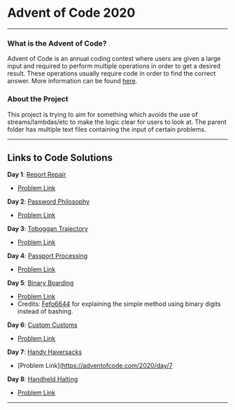 # Advent of Code 2020

---

### What is the Advent of Code?
Advent of Code is an annual coding contest where users are given a large input and required
to perform multiple operations in order to get a desired result. These operations usually
require code in order to find the correct answer. More information can be found
[here](https://adventofcode.com/).

### About the Project
This project is trying to aim for something which avoids the use of streams/lambdas/etc to make the logic
clear for users to look at. The parent folder has multiple text files containing the input of
certain problems.

---

## Links to Code Solutions

**Day 1**: [Report Repair](https://github.com/PulseBeat02/Advent-of-Code-2020/blob/master/src/ReportRepair.java)
- [Problem Link](https://adventofcode.com/2020/day/1)

**Day 2**: [Password Philosophy](https://github.com/PulseBeat02/Advent-of-Code-2020/blob/master/src/PasswordPhilosophy.java)
- [Problem Link](https://adventofcode.com/2020/day/2)

**Day 3**: [Toboggan Trajectory](https://github.com/PulseBeat02/Advent-of-Code-2020/blob/master/src/TobogganTrajectory.java)
- [Problem Link](https://adventofcode.com/2020/day/3)

**Day 4**: [Passport Processing](https://github.com/PulseBeat02/Advent-of-Code-2020/blob/master/src/PassportProcessing.java)
- [Problem Link](https://adventofcode.com/2020/day/4)

**Day 5**: [Binary Boarding](https://github.com/PulseBeat02/Advent-of-Code-2020/blob/master/src/BinaryBoarding.java)
- [Problem Link](https://adventofcode.com/2020/day/5)
- Credits: [Fefo6644](https://github.com/Fefo6644) for explaining the simple method using binary digits instead of bashing.

**Day 6**: [Custom Customs](https://github.com/PulseBeat02/Advent-of-Code-2020/blob/master/src/CustomCustoms.java)
- [Problem Link](https://adventofcode.com/2020/day/6)

**Day 7**: [Handy Haversacks](https://github.com/PulseBeat02/Advent-of-Code-2020/blob/master/src/HandyHaversacks.java)
- [Problem Link](https://adventofcode.com/2020/day/7

**Day 8**: [Handheld Halting](https://github.com/PulseBeat02/Advent-of-Code-2020/blob/master/src/HandheldHalting.java)
- [Problem Link](https://adventofcode.com/2020/day/8)

---








